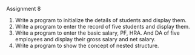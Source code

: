 Assignment 8

1. Write a program to initialize the details of students and display them.
2. Write a program to enter the record of five students and display them.
3. Write a program to enter the basic salary, PF, HRA. And DA of five employees and display their gross salary and net salary.
4. Write a program to show the concept of nested structure.